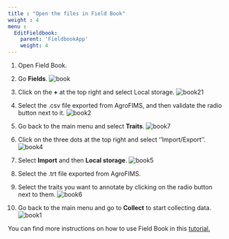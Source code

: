 ```yaml
---
title : "Open the files in Field Book"
weight : 4
menu :
  EditFieldbook:
    parent: 'FieldbookApp'
    weight: 4
---
```


1.	Open Field Book.
2.	Go **Fields**.
![book](https://agrofims.github.io/helpdocs/images/book.png)

3.	Click on the **+** at the top right and select Local storage.
![book21](https://agrofims.github.io/helpdocs/images/book21.png)

4.	Select the .csv file exported from AgroFIMS, and then validate the radio button next to it.
![book2](https://agrofims.github.io/helpdocs/images/book2.png)

5.	Go back to the main menu and select **Traits**.
![book7](https://agrofims.github.io/helpdocs/images/book7.png)

6.	Click on the three dots at the top right and select ‘’Import/Export’’.
![book4](https://agrofims.github.io/helpdocs/images/book4.png)

7.	Select **Import** and then **Local storage**.
![book5](https://agrofims.github.io/helpdocs/images/book5.png)

8.	Select the .trt file exported from AgroFIMS.

9.	Select the traits you want to annotate by clicking on the radio button next to them.
![book6](https://agrofims.github.io/helpdocs/images/book6.png)

10.	Go back to the main menu and go to **Collect** to start collecting data. 
![book1](https://agrofims.github.io/helpdocs/images/book1.png)

You can find more instructions on how to use Field Book in this <a href="https://excellenceinbreeding.org/sites/default/files/manual/field_book_manual_v3.pdf" target="_blank"> tutorial.</a>


